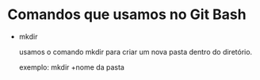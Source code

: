 # Comandos que usamos no Git Bash

- mkdir

  usamos o comando mkdir para criar um nova pasta dentro do diretório.

  exemplo: mkdir +nome da pasta

